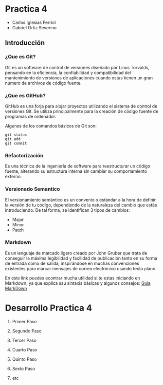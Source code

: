 # Practica 4
* Carlos Iglesias Ferriol
* Gabriel Ortiz Severino

## Introducción

### ¿Que es Git?
Git es un software de control de versiones diseñado por Linus Torvalds, pensando en la eficiencia, la confiabilidad y compatibilidad del mantenimiento de versiones de aplicaciones cuando estas tienen un gran número de archivos de código fuente.

### ¿Que es GitHub?
GitHub es una forja para alojar proyectos utilizando el sistema de control de versiones Git. Se utiliza principalmente para la creación de código fuente de programas de ordenador.

Algunos de los comandos básicos de Git son:
```
git status
git add
git commit
```

### Refactorización
Es una técnica de la ingeniería de software para reestructurar un código fuente, alterando su estructura interna sin cambiar su comportamiento externo.

### Versionado Semantico
El versionamiento semántico es un convenio o estándar a la hora de definir la versión de tu código, dependiendo de la naturaleza del cambio que estás introduciendo. De tal forma, se identifican 3 tipos de cambios:
* Major
* Minor
* Patch

### Markdown
Es un lenguaje de marcado ligero creado por John Gruber que trata de conseguir la máxima legibilidad y facilidad de publicación tanto en su forma de entrada como de salida, inspirándose en muchas convenciones existentes para marcar mensajes de correo electrónico usando texto plano.

En este link puedes econtrar mucha utilidad si te estas iniciando en Markdown, ya que explica ssu sintaxis básicas y algunos consejos: [Guia MarkDown](https://docs.github.com/es/get-started/writing-on-github/getting-started-with-writing-and-formatting-on-github/basic-writing-and-formatting-syntax)

# Desarrollo Practica 4

1. Primer Paso

2. Segundo Paso

3. Tercer Paso

4. Cuarto Paso

5. Quinto Paso

6. Sexto Paso

7. etc
